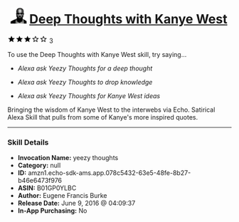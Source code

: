 # &nbsp;<img src="skill_icon" alt="Deep Thoughts with Kanye West icon" width="36"> [Deep Thoughts with Kanye West](http://alexa.amazon.com/#skills/amzn1.echo-sdk-ams.app.078c5432-63e5-48fe-8b27-b46e6473f976)
![3 stars](../../images/ic_star_black_18dp_1x.png)![3 stars](../../images/ic_star_black_18dp_1x.png)![3 stars](../../images/ic_star_black_18dp_1x.png)![3 stars](../../images/ic_star_border_black_18dp_1x.png)![3 stars](../../images/ic_star_border_black_18dp_1x.png) 3

To use the Deep Thoughts with Kanye West skill, try saying...

* *Alexa ask Yeezy Thoughts for a deep thought*

* *Alexa ask Yeezy Thoughts to drop knowledge*

* *Alexa ask Yeezy Thoughts for Kanye West ideas*

Bringing the wisdom of Kanye West to the interwebs via Echo. Satirical Alexa Skill that pulls from some of Kanye's more inspired quotes.

***

### Skill Details

* **Invocation Name:** yeezy thoughts
* **Category:** null
* **ID:** amzn1.echo-sdk-ams.app.078c5432-63e5-48fe-8b27-b46e6473f976
* **ASIN:** B01GP0YLBC
* **Author:** Eugene Francis Burke
* **Release Date:** June 9, 2016 @ 04:09:37
* **In-App Purchasing:** No
